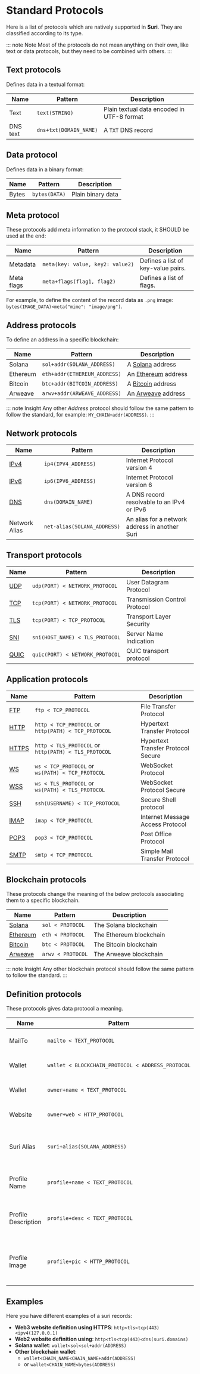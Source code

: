 <style>
td > code {
    white-space: nowrap;
}
</style>

# Standard Protocols

Here is a list of protocols which are natively supported in **Suri**. They are classified according to its type.

::: note Note
Most of the protocols do not mean anything on their own, like text or data protocols, but they need to be combined
with others.
:::

## Text protocols

Defines data in a textual format:

| Name     | Pattern                | Description                                |
|----------|------------------------|--------------------------------------------|
| Text     | `text(STRING)`         | Plain textual data encoded in UTF-8 format |
| DNS text | `dns+txt(DOMAIN_NAME)` | A `TXT` DNS record                         |

## Data protocol

Defines data in a binary format:

| Name  | Pattern       | Description       |
|-------|---------------|-------------------|
| Bytes | `bytes(DATA)` | Plain binary data |

## Meta protocol

These protocols add meta information to the protocol stack, it SHOULD be used at the end:

| Name       | Pattern                          | Description                        |
|------------|----------------------------------|------------------------------------|
| Metadata   | `meta(key: value, key2: value2)` | Defines a list of key-value pairs. |
| Meta flags | `meta+flags(flag1, flag2)`       | Defines a list of flags.           |

For example, to define the content of the record data as `.png` image: `bytes(IMAGE_DATA)<meta("mime": "image/png")`.

## Address protocols

To define an address in a specific blockchain:

| Name     | Pattern                      | Description           |
|----------|------------------------------|-----------------------|
| Solana   | `sol+addr(SOLANA_ADDRESS)`   | A [Solana] address    |
| Ethereum | `eth+addr(ETHEREUM_ADDRESS)` | An [Ethereum] address |
| Bitcoin  | `btc+addr(BITCOIN_ADDRESS)`  | A [Bitcoin] address   |
| Arweave  | `arwv+addr(ARWEAVE_ADDRESS)` | An [Arweave] address  |

::: note Insight
Any other _Address_ protocol should follow the same pattern to follow the standard, for
example: `MY_CHAIN+addr(ADDRESS)`.
:::

## Network protocols

| Name          | Pattern                     | Description                                    |
|---------------|-----------------------------|------------------------------------------------|
| [IPv4]        | `ip4(IPV4_ADDRESS)`         | Internet Protocol version 4                    |
| [IPv6]        | `ip6(IPV6_ADDRESS)`         | Internet Protocol version 6                    |
| [DNS]         | `dns(DOMAIN_NAME)`          | A DNS record resolvable to an IPv4 or IPv6     |
| Network Alias | `net-alias(SOLANA_ADDRESS)` | An alias for a network address in another Suri |

## Transport protocols

| Name   | Pattern                         | Description                   |
|--------|---------------------------------|-------------------------------|
| [UDP]  | `udp(PORT) < NETWORK_PROTOCOL`  | User Datagram Protocol        |
| [TCP]  | `tcp(PORT) < NETWORK_PROTOCOL`  | Transmission Control Protocol |
| [TLS]  | `tcp(PORT) < TCP_PROTOCOL`      | Transport Layer Security      |
| [SNI]  | `sni(HOST_NAME) < TLS_PROTOCOL` | Server Name Indication        |
| [QUIC] | `quic(PORT) < NETWORK_PROTOCOL` | QUIC transport protocol       |

## Application protocols

| Name    | Pattern                                              | Description                        |
|---------|------------------------------------------------------|------------------------------------|
| [FTP]   | `ftp < TCP_PROTOCOL`                                 | File Transfer Protocol             |
| [HTTP]  | `http < TCP_PROTOCOL` or `http(PATH) < TCP_PROTOCOL` | Hypertext Transfer Protocol        |
| [HTTPS] | `http < TLS_PROTOCOL` or `http(PATH) < TLS_PROTOCOL` | Hypertext Transfer Protocol Secure |
| [WS]    | `ws < TCP_PROTOCOL` or `ws(PATH) < TCP_PROTOCOL`     | WebSocket Protocol                 |
| [WSS]   | `ws < TLS_PROTOCOL` or `ws(PATH) < TLS_PROTOCOL`     | WebSocket Protocol Secure          |
| [SSH]   | `ssh(USERNAME) < TCP_PROTOCOL`                       | Secure Shell protocol              |
| [IMAP]  | `imap < TCP_PROTOCOL`                                | Internet Message Access Protocol   |
| [POP3]  | `pop3 < TCP_PROTOCOL`                                | Post Office Protocol               |
| [SMTP]  | `smtp < TCP_PROTOCOL`                                | Simple Mail Transfer Protocol      |

## Blockchain protocols

These protocols change the meaning of the below protocols associating them to a specific blockchain.

| Name       | Pattern           | Description             |
|------------|-------------------|-------------------------|
| [Solana]   | `sol < PROTOCOL`  | The Solana blockchain   |
| [Ethereum] | `eth < PROTOCOL`  | The Ethereum blockchain |
| [Bitcoin]  | `btc < PROTOCOL`  | The Bitcoin blockchain  |
| [Arweave]  | `arwv < PROTOCOL` | The Arweave blockchain  |

::: note Insight
Any other blockchain protocol should follow the same pattern to follow the standard.
:::

## Definition protocols

These protocols gives data protocol a meaning.

| Name                | Pattern                                           | Description                                            |
|---------------------|---------------------------------------------------|--------------------------------------------------------|
| MailTo              | `mailto < TEXT_PROTOCOL`                          | A public email for the suri                            |
| Wallet              | `wallet < BLOCKCHAIN_PROTOCOL < ADDRESS_PROTOCOL` | A public wallet for the suri                           |
| Wallet              | `owner+name < TEXT_PROTOCOL`                      | Defines suri owner's name                              |
| Website             | `owner+web < HTTP_PROTOCOL`                       | Defines suri owner's website                           |
| Suri Alias          | `suri+alias(SOLANA_ADDRESS)`                      | Defines a bidirectional relationship between two suris |
| Profile Name        | `profile+name < TEXT_PROTOCOL`                    | The public name used for social networks               |
| Profile Description | `profile+desc < TEXT_PROTOCOL`                    | The public description used for social networks        |
| Profile Image       | `profile+pic < HTTP_PROTOCOL`                     | The public profile picture used for social networks    |

## Examples

Here you have different examples of a suri records:

- **Web3 website definition using HTTPS**: `http<tls<tcp(443)<ipv4(127.0.0.1)`
- **Web2 website definition using**: `http<tls<tcp(443)<dns(suri.domains)`
- **Solana wallet**: `wallet<sol<sol+addr(ADDRESS)`
- **Other blockchain wallet**:
    - `wallet<CHAIN_NAME<CHAIN_NAME+addr(ADDRESS)`
    - or `wallet<CHAIN_NAME<bytes(ADDRESS)`

[IPv4]: https://en.wikipedia.org/wiki/IPv4

[IPv6]: https://en.wikipedia.org/wiki/IPv6

[DNS]: https://en.wikipedia.org/wiki/Domain_Name_System

[UDP]: https://en.wikipedia.org/wiki/User_Datagram_Protocol

[TCP]: https://en.wikipedia.org/wiki/Transmission_Control_Protocol

[QUIC]: https://en.wikipedia.org/wiki/QUIC

[TLS]: https://en.wikipedia.org/wiki/Transport_Layer_Security

[SNI]: https://en.wikipedia.org/wiki/Server_Name_Indication

[FTP]: https://en.wikipedia.org/wiki/File_Transfer_Protocol

[HTTP]: https://en.wikipedia.org/wiki/Hypertext_Transfer_Protocol

[HTTPS]: https://en.wikipedia.org/wiki/HTTPS

[WS]: https://en.wikipedia.org/wiki/WebSocket

[WSS]: https://en.wikipedia.org/wiki/WebSocket

[SSH]: https://en.wikipedia.org/wiki/Secure_Shell

[IMAP]: https://en.wikipedia.org/wiki/Internet_Message_Access_Protocol

[POP3]: https://en.wikipedia.org/wiki/Post_Office_Protocol

[SMTP]: https://en.wikipedia.org/wiki/Simple_Mail_Transfer_Protocol

[Solana]: https://solana.com/

[Ethereum]: https://ethereum.org/

[Bitcoin]: https://bitcoin.org/

[Arweave]: https://www.arweave.org/